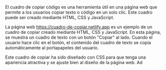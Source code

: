 El cuadro de copiar código es una herramienta útil en una página web que permite a los usuarios copiar texto o código en un solo clic. Este cuadro puede ser creado mediante HTML, CSS y JavaScript.

La página web https://cuadro-de-copiar.netlify.app es un ejemplo de un cuadro de copiar creado mediante HTML, CSS y JavaScript. En esta página, se muestra un cuadro de texto con un botón "Copiar" al lado. Cuando el usuario hace clic en el botón, el contenido del cuadro de texto se copia automáticamente al portapapeles del usuario.

Este cuadro de copiar ha sido diseñado con CSS para que tenga una apariencia atractiva y se ajuste bien al diseño de la página web. Ad
